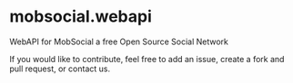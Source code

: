 # mobsocial.webapi

WebAPI for MobSocial a free Open Source Social Network


If you would like to contribute, feel free to add an issue, create a fork and pull request, or contact us.

